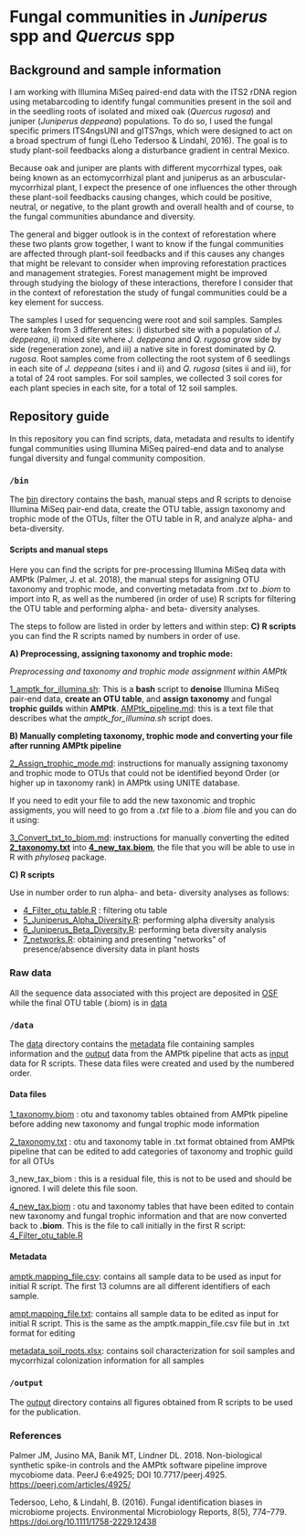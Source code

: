 # Fungal communities in *Juniperus* spp and *Quercus* spp

## Background and sample information ### 

I am working with Illumina MiSeq paired-end data with the ITS2 rDNA region using metabarcoding to identify fungal communities present in the soil and in the seedling roots of isolated and mixed oak (*Quercus rugosa*) and juniper (*Juniperus deppeana*) populations. To do so, I used the fungal specific primers ITS4ngsUNI and gITS7ngs, which were designed to act on a broad spectrum of fungi (Leho Tedersoo & Lindahl, 2016). The goal is to study plant-soil feedbacks along a disturbance gradient in central Mexico. 

Because oak and juniper are plants with different mycorrhizal types, oak being known as an ectomycorrhizal plant and juniperus as an arbuscular-mycorrhizal plant, I expect the presence of one influences the other through these plant-soil feedbacks causing changes, which could be positive, neutral, or negative, to the plant growth and overall health and of course, to the fungal communities abundance and diversity. 

The general and bigger outlook is in the context of reforestation where these two plants grow together, I want to know if the fungal communities are affected through plant-soil feedbacks and if this causes any changes that might be relevant to consider when improving reforestation practices and management strategies. Forest management might be improved through studying the biology of these interactions, therefore I consider that in the context of reforestation the study of fungal communities could be a key element for success. 

The samples I used for sequencing were root and soil samples. Samples were taken from 3 different sites: i) disturbed site with a population of *J. deppeana*, ii) mixed site where *J. deppeana* and *Q. rugosa* grow side by side (regeneration zone), and iii) a native site in forest dominated by *Q. rugosa*. Root samples come from collecting the root system of 6 seedlings in each site of *J. deppeana* (sites i and ii) and *Q. rugosa* (sites ii and iii), for a total of 24 root samples. For soil samples, we collected 3 soil cores for each plant species in each site, for a total of 12 soil samples. 

## Repository guide ### 

In this repository you can find scripts, data, metadata and results to identify fungal communities using Illumina MiSeq paired-end data and to analyse fungal diversity and fungal community composition. 

### `/bin`

The [bin](https://github.com/bc-anaisabel/juniperus_paper/tree/master/bin) directory contains the bash, manual steps and R scripts to denoise Illumina MiSeq pair-end data, create the OTU table, assign taxonomy and trophic mode of the OTUs, filter the OTU table in R, and analyze alpha- and beta-diversity. 

#### Scripts and manual steps   

Here you can find the scripts for pre-processing Illumina MiSeq data with AMPtk (Palmer, J. et al. 2018), the manual steps for assigning OTU taxonomy and trophic mode, and converting metadata from *.txt* to *.biom* to import into R, as well as the numbered (in order of use) R scripts for filtering the OTU table and performing alpha- and beta- diversity analyses. 

The steps to follow are listed in order by letters and within step: **C) R scripts** you can find the R scripts named by numbers in order of use.  

**A) Preprocessing, assigning taxonomy and trophic mode:**

*Preprocessing and taxonomy and trophic mode assignment within AMPtk*

[1_amptk_for_illumina.sh](https://github.com/bc-anaisabel/juniperus_paper/tree/master/bin/1_amptk_for_illumina.sh): This is a **bash** script to **denoise** Illumina MiSeq pair-end data, **create an OTU table**, and **assign taxonomy** and fungal **trophic guilds** within **AMPtk**. [AMPtk_pipeline.md](https://github.com/bc-anaisabel/juniperus_paper/tree/master/bin/AMPtk_pipeline.md): this is a text file that describes what the *amptk_for_illumina.sh* script does. 


**B) Manually completing taxonomy, trophic mode and converting your file after running AMPtk pipeline**

[2_Assign_trophic_mode.md](https://github.com/bc-anaisabel/juniperus_paper/tree/master/bin/2_Assign_trophic_mode.md): instructions for manually assigning taxonomy and trophic mode to OTUs that could not be identified beyond Order (or higher up in taxonomy rank) in AMPtk using UNITE database.
  
If you need to edit your file to add the new taxonomic and trophic assigments, you will need to go from a *.txt* file to a *.biom* file and you can do it using:
  
[3_Convert_txt_to_biom.md](https://github.com/bc-anaisabel/juniperus_paper/tree/master/bin/3_Convert_txt_to_biom.md): instructions for manually converting the edited **[2_taxonomy.txt](https://github.com/bc-anaisabel/juniperus_paper/tree/master/data/2_taxonomy.txt)** into **[4_new_tax.biom](https://github.com/bc-anaisabel/juniperus_paper/tree/master/data/4_new_tax.biom)**, the file that you will be able to use in R with *phyloseq* package. 

**C) R scripts** 

Use in number order to run alpha- and beta- diversity analyses as follows:
  * [4_Filter_otu_table.R](https://github.com/bc-anaisabel/juniperus_paper/tree/master/bin/4_Filter_otu_table.R) : filtering otu table
  * [5_Juniperus_Alpha_Diversity.R](https://github.com/bc-anaisabel/juniperus_paper/tree/master/bin/5_Juniperus_Alpha_Diversity.R): performing alpha diversity analysis
  * [6_Juniperus_Beta_Diversity.R](https://github.com/bc-anaisabel/juniperus_paper/tree/master/bin/6_Juniperus_Beta_Diversity.R): performing beta diversity analysis
  * [7_networks.R](https://github.com/bc-anaisabel/juniperus_paper/tree/master/bin/7_networks.R): obtaining and presenting "networks" of presence/absence diversity data in plant hosts 
  
  
### Raw data ### 


All the sequence data associated with this project are deposited in [OSF](https://osf.io) while the final OTU table (.biom) is in [data](https://github.com/bc-anaisabel/juniperus_paper/tree/master/data)
  

### `/data`

The [data](https://github.com/bc-anaisabel/juniperus_paper/tree/master/data) directory contains the [metadata](https://github.com/bc-anaisabel/juniperus_paper/tree/master/data/amptk.mapping_file.csv) file containing samples information and the [output](https://github.com/bc-anaisabel/juniperus_paper/tree/master/data/1_taxonomy.biom) data from the AMPtk pipeline that acts as [input](https://github.com/bc-anaisabel/juniperus_paper/tree/master/data/4_new_tax.biom) data for R scripts. These data files were created and used by the numbered order. 


#### Data files


[1_taxonomy.biom](https://github.com/bc-anaisabel/juniperus_paper/tree/master/data/1_taxonomy.biom) : otu and taxonomy tables obtained from AMPtk pipeline before adding new taxonomy and fungal trophic mode information

[2_taxonomy.txt](https://github.com/bc-anaisabel/juniperus_paper/tree/master/data/2_taxonomy.txt) : otu and taxonomy table in .txt format obtained from AMPtk pipeline that can be edited to add categories of taxonomy and trophic guild for all OTUs 

3_new_tax_biom : this is a residual file, this is not to be used and should be ignored. I will delete this file soon. 

[4_new_tax.biom](https://github.com/bc-anaisabel/juniperus_paper/tree/master/data/4_new_tax.biom) : otu and taxonomy tables that have been edited to contain new taxonomy and fungal trophic information and that are now converted back to **.biom**. This is the file to call initially in the first R script: [4_Filter_otu_table.R](https://github.com/bc-anaisabel/juniperus_paper/tree/master/bin/4_Filter_otu_table.R)
   
   

#### Metadata 

[amptk.mapping_file.csv](https://github.com/bc-anaisabel/juniperus_paper/tree/master/data/amptk.mapping_file.csv): contains all sample data to be used as input for initial R script. The first 13 columns are all different identifiers of each sample. 

[ampt.mapping_file.txt](https://github.com/bc-anaisabel/juniperus_paper/tree/master/data/amptk.mapping_file.txt): contains all sample data to be edited as input for initial R script. This is the same as the amptk.mappin_file.csv file but in .txt format for editing 

[metadata_soil_roots.xlsx](https://github.com/bc-anaisabel/juniperus_paper/tree/master/data/metadata_soil_roots.xlsx): contains soil characterization for soil samples and mycorrhizal colonization information for all samples 


### `/output`

The [output](https://github.com/bc-anaisabel/juniperus_paper/tree/master/output) directory contains all figures obtained from R scripts to be used for the publication. 


### References 
Palmer JM, Jusino MA, Banik MT, Lindner DL. 2018. Non-biological synthetic spike-in controls
        and the AMPtk software pipeline improve mycobiome data. PeerJ 6:e4925;
        DOI 10.7717/peerj.4925. https://peerj.com/articles/4925/
        
Tedersoo, Leho, & Lindahl, B. (2016). Fungal identification biases in microbiome projects. 
        Environmental Microbiology Reports, 8(5), 774–779. 
        https://doi.org/10.1111/1758-2229.12438
